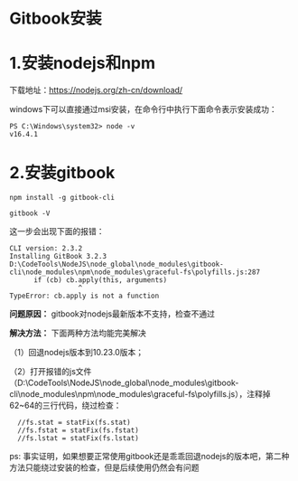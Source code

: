 # Gitbook安装

# 1.安装nodejs和npm

下载地址：https://nodejs.org/zh-cn/download/

windows下可以直接通过msi安装，在命令行中执行下面命令表示安装成功：

```shell
PS C:\Windows\system32> node -v
v16.4.1
```

# 2.安装gitbook

```shell
npm install -g gitbook-cli
```

```shell
gitbook -V
```

这一步会出现下面的报错：

```
CLI version: 2.3.2
Installing GitBook 3.2.3
D:\CodeTools\NodeJS\node_global\node_modules\gitbook-cli\node_modules\npm\node_modules\graceful-fs\polyfills.js:287
      if (cb) cb.apply(this, arguments)
                 ^
TypeError: cb.apply is not a function
```

**问题原因：** gitbook对nodejs最新版本不支持，检查不通过

**解决方法：** 下面两种方法均能完美解决

（1）回退nodejs版本到10.23.0版本；

（2）打开报错的js文件（D:\CodeTools\NodeJS\node_global\node_modules\gitbook-cli\node_modules\npm\node_modules\graceful-fs\polyfills.js），注释掉62~64的三行代码，绕过检查：

```shell
  //fs.stat = statFix(fs.stat)
  //fs.fstat = statFix(fs.fstat)
  //fs.lstat = statFix(fs.lstat)
```
ps: 事实证明，如果想要正常使用gitbook还是乖乖回退nodejs的版本吧，第二种方法只能绕过安装的检查，但是后续使用仍然会有问题

